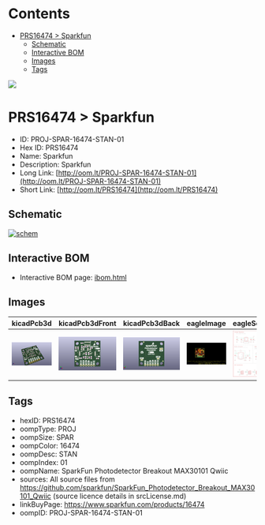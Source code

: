 



Contents
========

* [PRS16474 > Sparkfun](#prs16474--sparkfun)
	* [Schematic](#schematic)
	* [Interactive BOM](#interactive-bom)
	* [Images](#images)
	* [Tags](#tags)
  
![][im]
# PRS16474 > Sparkfun

- ID: PROJ-SPAR-16474-STAN-01
- Hex ID: PRS16474
- Name: Sparkfun
- Description: Sparkfun
- Long Link: [http://oom.lt/PROJ-SPAR-16474-STAN-01](http://oom.lt/PROJ-SPAR-16474-STAN-01)
- Short Link: [http://oom.lt/PRS16474](http://oom.lt/PRS16474)

## Schematic
  
[![schem](eagleSchemImage.png)](eagleSchemImage.png)
## Interactive BOM

- Interactive BOM page: [ibom.html](https://htmlpreview.github.io/?https://github.com/oomlout/oomlout_OOMP_projects/blob/main/PROJ-SPAR-16474-STAN-01/kicad/bom/ibom.html)

## Images
  
  

|kicadPcb3d|kicadPcb3dFront|kicadPcb3dBack|eagleImage|eagleSchemImage|
| :---: | :---: | :---: | :---: | :---: |
|[![kicadPcb3d](kicadPcb3d_140.png)](kicadPcb3d.png)|[![kicadPcb3dFront](kicadPcb3dFront_140.png)](kicadPcb3dFront.png)|[![kicadPcb3dBack](kicadPcb3dBack_140.png)](kicadPcb3dBack.png)|[![eagleImage](eagleImage_140.png)](eagleImage.png)|[![eagleSchemImage](eagleSchemImage_140.png)](eagleSchemImage.png)|

## Tags

- hexID: PRS16474
- oompType: PROJ
- oompSize: SPAR
- oompColor: 16474
- oompDesc: STAN
- oompIndex: 01
- oompName: SparkFun Photodetector Breakout MAX30101 Qwiic
- sources: All source files from https://github.com/sparkfun/SparkFun_Photodetector_Breakout_MAX30101_Qwiic (source licence details in srcLicense.md)
- linkBuyPage: https://www.sparkfun.com/products/16474
- oompID: PROJ-SPAR-16474-STAN-01



[im]: kicadPcb3d_450.png
